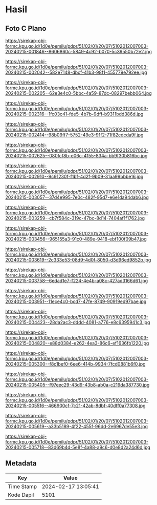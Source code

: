 # Hasil

## Foto C Plano

https://sirekap-obj-formc.kpu.go.id/1d0e/pemilu/pdpr/51/02/01/20/07/5102012007003-20240215-001846--8606860c-5849-4c92-b070-5c39550b72e2.jpg

https://sirekap-obj-formc.kpu.go.id/1d0e/pemilu/pdpr/51/02/01/20/07/5102012007003-20240215-002042--582e7148-dbcf-41b3-98f1-455779e792ee.jpg

https://sirekap-obj-formc.kpu.go.id/1d0e/pemilu/pdpr/51/02/01/20/07/5102012007003-20240215-002205--62e3e4c0-5bbc-4a59-87dc-08297bebb064.jpg

https://sirekap-obj-formc.kpu.go.id/1d0e/pemilu/pdpr/51/02/01/20/07/5102012007003-20240215-002316--1fc03c41-fde5-4b7b-9dff-b9311bdd386d.jpg

https://sirekap-obj-formc.kpu.go.id/1d0e/pemilu/pdpr/51/02/01/20/07/5102012007003-20240215-002414--98b09ff7-5752-49e3-91f2-71f82cdcda9f.jpg

https://sirekap-obj-formc.kpu.go.id/1d0e/pemilu/pdpr/51/02/01/20/07/5102012007003-20240215-002625--080fcf8b-e06c-4155-834a-bb9f30b816bc.jpg

https://sirekap-obj-formc.kpu.go.id/1d0e/pemilu/pdpr/51/02/01/20/07/5102012007003-20240215-002910--9c91230f-f1bf-4d2f-9b09-31aa99bbbe16.jpg

https://sirekap-obj-formc.kpu.go.id/1d0e/pemilu/pdpr/51/02/01/20/07/5102012007003-20240215-003057--37d4e995-7e0c-482f-95d7-e6e1da94dab6.jpg

https://sirekap-obj-formc.kpu.go.id/1d0e/pemilu/pdpr/51/02/01/20/07/5102012007003-20240215-003259--cb7f584c-319c-47bc-8d14-7404af1f1762.jpg

https://sirekap-obj-formc.kpu.go.id/1d0e/pemilu/pdpr/51/02/01/20/07/5102012007003-20240215-003456--965155a3-91c0-489e-9418-ebf100f09b47.jpg

https://sirekap-obj-formc.kpu.go.id/1d0e/pemilu/pdpr/51/02/01/20/07/5102012007003-20240215-003619--2c333e53-08d9-4d0f-8050-d3d96ed9852b.jpg

https://sirekap-obj-formc.kpu.go.id/1d0e/pemilu/pdpr/51/02/01/20/07/5102012007003-20240215-003758--6edad1e7-f224-4e4b-a08c-427ad3166d61.jpg

https://sirekap-obj-formc.kpu.go.id/1d0e/pemilu/pdpr/51/02/01/20/07/5102012007003-20240215-003951--11ece4c0-bcd7-47fe-8749-90919ed97bae.jpg

https://sirekap-obj-formc.kpu.go.id/1d0e/pemilu/pdpr/51/02/01/20/07/5102012007003-20240215-004423--28da2ac3-dddd-4081-a776-e8c6395941c3.jpg

https://sirekap-obj-formc.kpu.go.id/1d0e/pemilu/pdpr/51/02/01/20/07/5102012007003-20240215-004820--e88d0384-e262-4ea3-86c6-ef1636fb1220.jpg

https://sirekap-obj-formc.kpu.go.id/1d0e/pemilu/pdpr/51/02/01/20/07/5102012007003-20240215-005300--f8c1bef0-6ee6-414b-9934-7fcd0881b6f0.jpg

https://sirekap-obj-formc.kpu.go.id/1d0e/pemilu/pdpr/51/02/01/20/07/5102012007003-20240215-005405--f97eec29-43d9-43b8-ab0a-c219da387730.jpg

https://sirekap-obj-formc.kpu.go.id/1d0e/pemilu/pdpr/51/02/01/20/07/5102012007003-20240215-005516--466900cf-7c21-42ab-8dbf-40dff0a77308.jpg

https://sirekap-obj-formc.kpu.go.id/1d0e/pemilu/pdpr/51/02/01/20/07/5102012007003-20240215-005619--a33b5189-4f22-455f-96dd-2e6967de55e3.jpg

https://sirekap-obj-formc.kpu.go.id/1d0e/pemilu/pdpr/51/02/01/20/07/5102012007003-20240215-005718--83d69b4d-5e8f-4a88-a9c6-d0e8d2a24d6d.jpg


## Metadata

| Key        | Value               |
| ---------- | ------------------- |
| Time Stamp | 2024-02-17 13:05:41 |
| Kode Dapil | 5101                |



